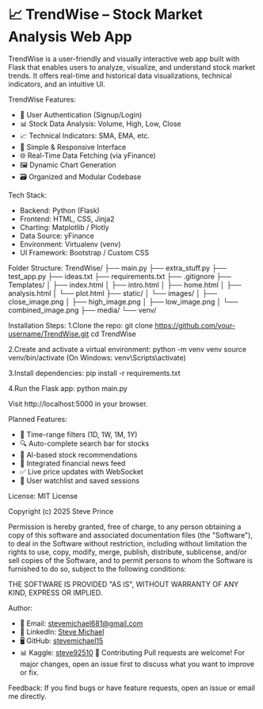 # 📈 TrendWise – Stock Market Analysis Web App

TrendWise is a user-friendly and visually interactive web app built with Flask that enables users to analyze, visualize, and understand stock market trends. It offers real-time and historical data visualizations, technical indicators, and an intuitive UI.

TrendWise Features:
- 🔐 User Authentication (Signup/Login)
- 📊 Stock Data Analysis: Volume, High, Low, Close
- 📈 Technical Indicators: SMA, EMA, etc.
- 🧠 Simple & Responsive Interface
- 🌐 Real-Time Data Fetching (via yFinance)
- 🖼️ Dynamic Chart Generation
- 🗃️ Organized and Modular Codebase

Tech Stack:
- Backend: Python (Flask)
- Frontend: HTML, CSS, Jinja2
- Charting: Matplotlib / Plotly
- Data Source: yFinance
- Environment: Virtualenv (venv)
- UI Framework: Bootstrap / Custom CSS

Folder Structure:
TrendWise/
├── main.py
├── extra_stuff.py
├── test_app.py
├── ideas.txt
├── requirements.txt
├── .gitignore
├── Templates/
│ ├── index.html
│ ├── intro.html
│ ├── home.html
│ ├── analysis.html
│ └── plot.html
├── static/
│ └── images/
│ ├── close_image.png
│ ├── high_image.png
│ ├── low_image.png
│ └── combined_image.png
├── media/
└── venv/

Installation Steps:
1.Clone the repo:
  git clone https://github.com/your-username/TrendWise.git
  cd TrendWise

2.Create and activate a virtual environment:
  python -m venv venv
  source venv/bin/activate (On Windows: venv\Scripts\activate)

3.Install dependencies:
  pip install -r requirements.txt
  
4.Run the Flask app:
  python main.py

Visit http://localhost:5000 in your browser.


Planned Features:
- 📆 Time-range filters (1D, 1W, 1M, 1Y)
- 🔍 Auto-complete search bar for stocks
- 🧠 AI-based stock recommendations
- 💬 Integrated financial news feed
- ✅ Live price updates with WebSocket
- 💾 User watchlist and saved sessions

License:
MIT License

Copyright (c) 2025 Steve Prince

Permission is hereby granted, free of charge, to any person obtaining a copy
of this software and associated documentation files (the "Software"), to deal
in the Software without restriction, including without limitation the rights
to use, copy, modify, merge, publish, distribute, sublicense, and/or sell copies
of the Software, and to permit persons to whom the Software is furnished to do so,
subject to the following conditions:

THE SOFTWARE IS PROVIDED "AS IS", WITHOUT WARRANTY OF ANY KIND, EXPRESS OR IMPLIED.

Author:
- 📧 Email: [stevemichael681@gmail.com](mailto:stevemichael681@gmail.com)  
- 💼 LinkedIn: [Steve Michael](https://www.linkedin.com/in/steve-michael-512666222)  
- 🖥️ GitHub: [stevemichael15](https://github.com/stevemichael15)  
- 📊 Kaggle: [steve92510](https://www.kaggle.com/steve92510)
🤝 Contributing
Pull requests are welcome!
For major changes, open an issue first to discuss what you want to improve or fix.

Feedback:
If you find bugs or have feature requests, open an issue or email me directly.

